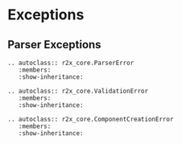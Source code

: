 # Exceptions

## Parser Exceptions

```{eval-rst}
.. autoclass:: r2x_core.ParserError
   :members:
   :show-inheritance:
```

```{eval-rst}
.. autoclass:: r2x_core.ValidationError
   :members:
   :show-inheritance:
```

```{eval-rst}
.. autoclass:: r2x_core.ComponentCreationError
   :members:
   :show-inheritance:
```
